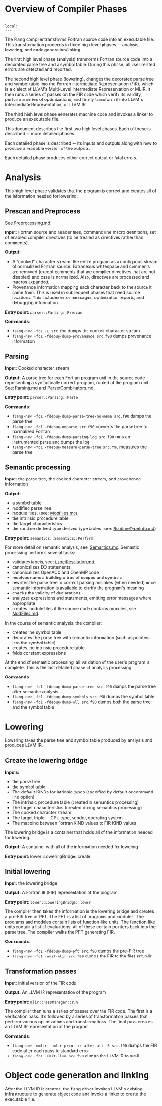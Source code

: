 <!--===- docs/Overview.md 
  
   Part of the LLVM Project, under the Apache License v2.0 with LLVM Exceptions.
   See https://llvm.org/LICENSE.txt for license information.
   SPDX-License-Identifier: Apache-2.0 WITH LLVM-exception
  
-->

# Overview of Compiler Phases

```{contents}
---
local:
---
```
The Flang compiler transforms Fortran source code into an executable file. 
This transformation proceeds in three high level phases -- analysis, lowering,
and code generation/linking.

The first high level phase (analysis) transforms Fortran source code into a
decorated parse tree and a symbol table.  During this phase, all user
related errors are detected and reported.

The second high level phase (lowering), changes the decorated parse tree and
symbol table into the Fortran Intermediate Representation (FIR), which is a
dialect of LLVM's Multi-Level Intermediate Representation or MLIR.  It then
runs a series of passes on the FIR code which verify its validity, perform a
series of optimizations, and finally transform it into LLVM's Intermediate
Representation, or LLVM IR

The third high level phase generates machine code and invokes a linker to
produce an executable file.

This document describes the first two high level phases.  Each of these is
described in more detailed phases.

Each detailed phase is described -- its inputs and outputs along with how to
produce a readable version of the outputs.

Each detailed phase produces either correct output or fatal errors.

# Analysis

This high level phase validates that the program is correct and creates all of
the information needed for lowering.

## Prescan and Preprocess

See [Preprocessing.md](Preprocessing.md).

**Input:** Fortran source and header files, command line macro definitions,
  set of enabled compiler directives (to be treated as directives rather than
  comments).

**Output:**
- A "cooked" character stream: the entire program as a contiguous stream of
  normalized Fortran source.
  Extraneous whitespace and comments are removed (except comments that are
  compiler directives that are not disabled) and case is normalized.  Also,
  directives are processed and macros expanded.
- Provenance information mapping each character back to the source it came from.
  This is used in subsequent phases that need source locations.  This includes
  error messages, optimization reports, and debugging information.

**Entry point:** `parser::Parsing::Prescan`

**Commands:** 
 - `flang-new -fc1 -E src.f90` dumps the cooked character stream
 - `flang-new -fc1 -fdebug-dump-provenance src.f90` dumps provenance
   information

## Parsing

**Input:** Cooked character stream

**Output:** A parse tree for each Fortran program unit in the source code
representing a syntactically correct program, rooted at the program unit.  See:
[Parsing.md](Parsing.md) and [ParserCombinators.md](ParserCombinators.md).

**Entry point:** `parser::Parsing::Parse`

**Commands:**
  - `flang-new -fc1 -fdebug-dump-parse-tree-no-sema src.f90` dumps the parse tree
  - `flang-new -fc1 -fdebug-unparse src.f90` converts the parse tree to normalized Fortran
  - `flang-new -fc1 -fdebug-dump-parsing-log src.f90` runs an instrumented parse and dumps the log
  - `flang-new -fc1 -fdebug-measure-parse-tree src.f90` measures the parse tree

## Semantic processing

**Input:** the parse tree, the cooked character stream, and provenance
information

**Output:** 
* a symbol table
* modified parse tree
* module files, (see: [ModFiles.md](ModFiles.md))
* the intrinsic procedure table
* the target characteristics
* the runtime derived type derived type tables (see: [RuntimeTypeInfo.md](RuntimeTypeInfo.md))

**Entry point:** `semantics::Semantics::Perform`

For more detail on semantic analysis, see: [Semantics.md](Semantics.md).
Semantic processing performs several tasks: 
* validates labels, see: [LabelResolution.md](LabelResolution.md).
* canonicalizes DO statements, 
* canonicalizes OpenACC and OpenMP code
* resolves names, building a tree of scopes and symbols
* rewrites the parse tree to correct parsing mistakes (when needed) once semantic information is available to clarify the program's meaning
* checks the validity of declarations
* analyzes expressions and statements, emitting error messages where appropriate
* creates module files if the source code contains modules, 
  see [ModFiles.md](ModFiles.md).

In the course of semantic analysis, the compiler:
* creates the symbol table
* decorates the parse tree with semantic information (such as pointers into the symbol table)
* creates the intrinsic procedure table
* folds constant expressions

At the end of semantic processing, all validation of the user's program is complete.  This is the last detailed phase of analysis processing.

**Commands:**
  - `flang-new -fc1 -fdebug-dump-parse-tree src.f90` dumps the parse tree after semantic analysis
  - `flang-new -fc1 -fdebug-dump-symbols src.f90` dumps the symbol table
  - `flang-new -fc1 -fdebug-dump-all src.f90` dumps both the parse tree and the symbol table

# Lowering

Lowering takes the parse tree and symbol table produced by analysis and
produces LLVM IR.

## Create the lowering bridge

**Inputs:** 
  - the parse tree
  - the symbol table
  - The default KINDs for intrinsic types (specified by default or command line option)
  - The intrinsic procedure table (created in semantics processing)
  - The target characteristics (created during semantics processing)
  - The cooked character stream
  - The target triple -- CPU type, vendor, operating system
  - The mapping between Fortran KIND values to FIR KIND values

The lowering bridge is a container that holds all of the information needed for lowering.

**Output:** A container with all of the information needed for lowering

**Entry point:** lower::LoweringBridge::create

## Initial lowering

**Input:** the lowering bridge

**Output:** A Fortran IR (FIR) representation of the program.

**Entry point:** `lower::LoweringBridge::lower`

The compiler then takes the information in the lowering bridge and creates a
pre-FIR tree or PFT.  The PFT is a list of programs and modules.  The programs
and modules contain lists of function-like units.  The function-like units
contain a list of evaluations.  All of these contain pointers back into the
parse tree.  The compiler walks the PFT generating FIR.

**Commands:**
  - `flang-new -fc1 -fdebug-dump-pft src.f90` dumps the pre-FIR tree
  - `flang-new -fc1 -emit-mlir src.f90` dumps the FIR to the files src.mlir

## Transformation passes

**Input:** initial version of the FIR code

**Output:** An LLVM IR representation of the program

**Entry point:** `mlir::PassManager::run`

The compiler then runs a series of passes over the FIR code.  The first is a
verification pass.  It's followed by a series of transformation passes that
perform various optimizations and transformations.  The final pass creates an
LLVM IR representation of the program.

**Commands:**
  - `flang-new -mmlir --mlir-print-ir-after-all -S src.f90` dumps the FIR code after each pass to standard error
  - `flang-new -fc1 -emit-llvm src.f90` dumps the LLVM IR to src.ll

# Object code generation and linking

After the LLVM IR is created, the flang driver invokes LLVM's existing
infrastructure to generate object code and invoke a linker to create the
executable file.
